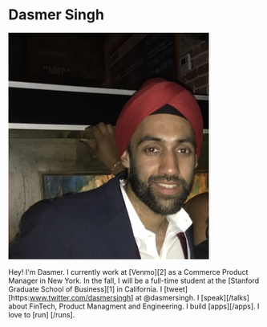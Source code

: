 <link rel="stylesheet" href="https://cdnjs.cloudflare.com/ajax/libs/font-awesome/4.7.0/css/font-awesome.min.css">
<link rel="stylesheet" href="stylesheets/main-style.css" />

# Dasmer Singh

![profile](images/profile.jpg)

Hey! I'm Dasmer.
I currently work at [Venmo][2] as a Commerce Product Manager in New York.
In the fall, I will be a full-time student at the [Stanford Graduate School of Business][1] in California. I [tweet][https:www.twitter.com/dasmersingh] at @dasmersingh. I [speak][/talks] about FinTech, Product Managment and Engineering. I build [apps][/apps]. I love to [run] [/runs].

<p align="center">
<a href="https://www.linkedin.com/in/dasmer" class="fa fa-linkedin"></a>
<a href="mailto:hello@dasmer.com" class="fa fa-envelope"></a>
</p>
